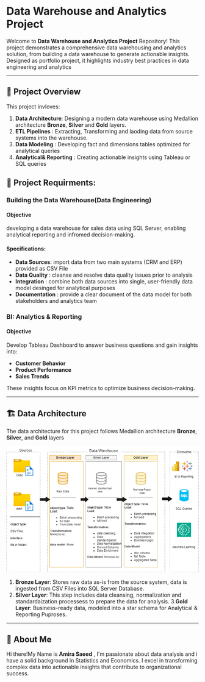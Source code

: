# Data Warehouse and Analytics Project

Welcome to **Data Warehouse and Analytics Project** Repository!
This project demonstrates a comprehensive data warehousing and analytics solution, from building a data warehouse to generate actionable insights.
Designed as portfolio project, it highlights industry best practices in data engineering and analytics

-----
## 📖 Project Overview

This project invloves:
1. **Data Architecture**: Designing a modern data warehouse using Medallion architecture **Bronze**, **Silver**
and **Gold** layers.
2. **ETL Pipelines** : Extracting, Transforming and laoding data from source systems into the warehouse.
3. **Data Modeling** : Developing fact and dimensions tables optimized for analytical queries
4. **Analytical& Reporting** : Creating actionable insights using Tableau or SQL queries



## 🚀 Project Requirments:

### Building the Data Warehouse(Data Engineering)
#### Objective
developing a data warehouse for sales data using SQL Server, enabling analytical reporting and infromed decision-making.

#### Specifications:

- **Data Sources**: import data from two main systems (CRM and ERP) provided as CSV File
- **Data Quality** : cleanse and resolve data quality issues prior to analysis
- **Integration** : combine both data sources into single, user-friendly data model desinged for analytical purposes
- **Documentation** : provide a clear document of the data model for both stakeholders and analytics team



### BI: Analytics & Reporting

#### Objective
Develop Tableau Dashboard to answer business questions and gain insights into:
- **Customer Behavior**
- **Product Performance**
- **Sales Trends**

These insights focus on KPI metrics to optimize business decision-making. 

----

## 🏗️ Data Architecture 

The data architecture for this project follows Medallion architecture **Bronze**, **Silver**, and **Gold** layers

![image alt](https://github.com/Miras98/sql_datawarehouse_project/blob/7523cf2352d9a026ef673a0856bf5ac08d69dbc8/docs/data%20architecture1.png)


1. **Bronze Layer**: Stores raw data as-is from the source system, data is ingested from CSV Files into SQL Server
  Database.
2. **Silver Layer**: This step includes data cleansing, normalization and standardaization processess
 to prepare the data for analysis.
3.**Gold Layer**: Business-ready data, modeled into a star schema for Analytical & Reporting Puproses.

----


## 🌟 About Me

Hi there!My Name is **Amira Saeed** , I'm passionate about data analysis and i have a solid background in Statistics and Economics.
I excel in transforming complex data into actionable insights that contribute to organizational success.


